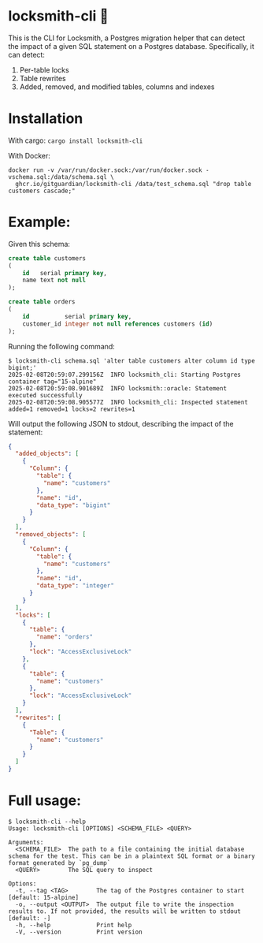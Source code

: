 # locksmith-cli 🔐

This is the CLI for Locksmith, a Postgres migration helper that can detect the impact of a given SQL statement on a 
Postgres database. Specifically, it can detect:

1. Per-table locks
2. Table rewrites
3. Added, removed, and modified tables, columns and indexes

# Installation

With cargo: `cargo install locksmith-cli`

With Docker:

```shell
docker run -v /var/run/docker.sock:/var/run/docker.sock -vschema.sql:/data/schema.sql \
  ghcr.io/gitguardian/locksmith-cli /data/test_schema.sql "drop table customers cascade;"
```

# Example:

Given this schema:

```sql
create table customers
(
    id   serial primary key,
    name text not null
);

create table orders
(
    id          serial primary key,
    customer_id integer not null references customers (id)
);
```

Running the following command:

```shell
$ locksmith-cli schema.sql 'alter table customers alter column id type bigint;'
2025-02-08T20:59:07.299156Z  INFO locksmith_cli: Starting Postgres container tag="15-alpine"
2025-02-08T20:59:08.901689Z  INFO locksmith::oracle: Statement executed successfully
2025-02-08T20:59:08.905577Z  INFO locksmith_cli: Inspected statement added=1 removed=1 locks=2 rewrites=1
```

Will output the following JSON to stdout, describing the impact of the statement:

```json
{
  "added_objects": [
    {
      "Column": {
        "table": {
          "name": "customers"
        },
        "name": "id",
        "data_type": "bigint"
      }
    }
  ],
  "removed_objects": [
    {
      "Column": {
        "table": {
          "name": "customers"
        },
        "name": "id",
        "data_type": "integer"
      }
    }
  ],
  "locks": [
    {
      "table": {
        "name": "orders"
      },
      "lock": "AccessExclusiveLock"
    },
    {
      "table": {
        "name": "customers"
      },
      "lock": "AccessExclusiveLock"
    }
  ],
  "rewrites": [
    {
      "Table": {
        "name": "customers"
      }
    }
  ]
}
```

# Full usage:

```shell
$ locksmith-cli --help
Usage: locksmith-cli [OPTIONS] <SCHEMA_FILE> <QUERY>

Arguments:
  <SCHEMA_FILE>  The path to a file containing the initial database schema for the test. This can be in a plaintext SQL format or a binary format generated by `pg_dump`
  <QUERY>        The SQL query to inspect

Options:
  -t, --tag <TAG>        The tag of the Postgres container to start [default: 15-alpine]
  -o, --output <OUTPUT>  The output file to write the inspection results to. If not provided, the results will be written to stdout [default: -]
  -h, --help             Print help
  -V, --version          Print version
```
